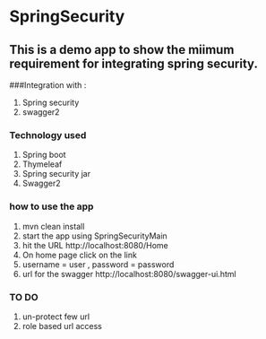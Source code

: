# SpringSecurity

## This is a demo app to show the miimum requirement for integrating spring security.

###Integration with :
1. Spring security
2. swagger2


### Technology used 
1. Spring boot
2. Thymeleaf
3. Spring security jar
4. Swagger2

### how to use the app
1. mvn clean install
2. start the app using SpringSecurityMain
3. hit the URL http://localhost:8080/Home 
4. On home page click on the link
5. username = user , password = password
6. url for the swagger   http://localhost:8080/swagger-ui.html

### TO DO
1. un-protect few url
2. role based url access
